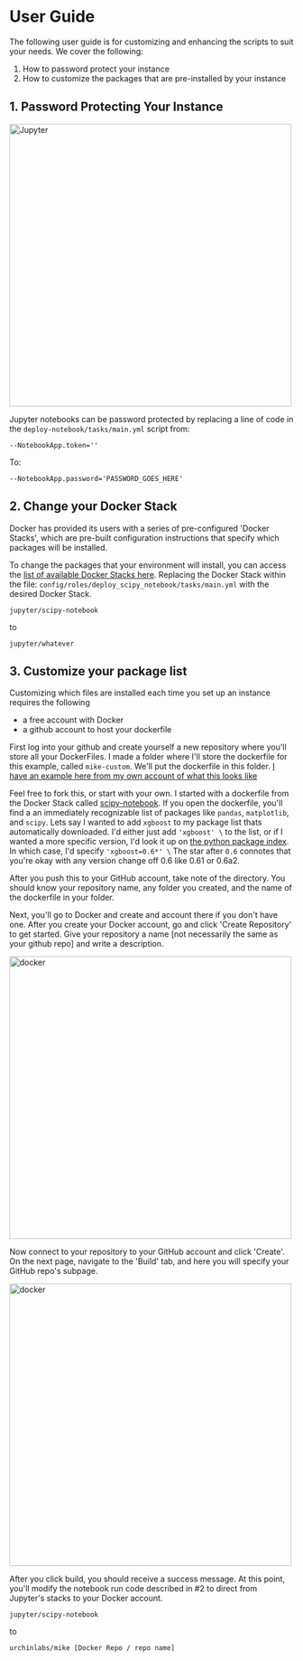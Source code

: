 # User Guide

The following user guide is for customizing and enhancing the scripts to suit your needs.  We cover the following: 

1. How to password protect your instance
2. How to customize the packages that are pre-installed by your instance

## 1. Password Protecting Your Instance

<img src="http://image.ibb.co/fefTZQ/Screen_Shot_2017_09_18_at_3_00_22_PM.png" alt="Jupyter" width="500">

Jupyter notebooks can be password protected by replacing a line of code in the ```deploy-notebook/tasks/main.yml``` script from:

```
--NotebookApp.token=''
```
To:
```
--NotebookApp.password='PASSWORD_GOES_HERE'
```

## 2. Change your Docker Stack

Docker has provided its users with a series of pre-configured 'Docker Stacks', which are pre-built configuration instructions that specify which packages will be installed.    

To change the packages that your environment will install, you can access the [list of available Docker Stacks here](https://github.com/jupyter/docker-stacks).  Replacing the Docker Stack within the file: ```config/roles/deploy_scipy_notebook/tasks/main.yml``` with the desired Docker Stack. 

```
jupyter/scipy-notebook 
``` 
to 
```
jupyter/whatever
```

## 3. Customize your package list

Customizing which files are installed each time you set up an instance requires the following

- a free account with Docker
- a github account to host your dockerfile

First log into your github and create yourself a new repository where you'll store all your DockerFiles. I made a folder where I'll store the dockerfile for this example, called ```mike-custom```.  We'll put the dockerfile in this folder. [I have an example here from my own account of what this looks like](https://github.com/mikekosk/DockerFiles)

Feel free to fork this, or start with your own.  I started with a dockerfile from the Docker Stack called [scipy-notebook](https://github.com/jupyter/docker-stacks/blob/master/scipy-notebook/Dockerfile).  If you open the dockerfile, you'll find a an immediately recognizable list of packages like ```pandas```, ```matplotlib```, and ```scipy```.  Lets say I wanted to add ```xgboost``` to my package list thats automatically downloaded.  I'd either just add ```'xgboost' \``` to the list, or if I wanted a more specific version, I'd look it up on [the python package index](https://pypi.python.org/pypi).  In which case, I'd specify ```'xgboost=0.6*' \``` The star after ```0.6``` connotes that you're okay with any version change off 0.6 like 0.61 or 0.6a2. 

After you push this to your GitHub account, take note of the directory.  You should know your repository name, any folder you created, and the name of the dockerfile in your folder.

Next, you'll go to Docker and create and account there if you don't have one. After you create your Docker account, go and click 'Create Repository' to get started.  Give your repository a name [not necessarily the same as your github repo] and write a description.  

<img src="http://image.ibb.co/jqKvy6/Screen_Shot_2017_10_22_at_12_05_39_PM.png" alt="docker" width=500>

Now connect to your repository to your GitHub account and click 'Create'. On the next page, navigate to the 'Build' tab, and here you will specify your GitHub repo's subpage.

<img src="https://image.ibb.co/hOfuam/Screen_Shot_2017_10_22_at_3_43_39_PM.png" alt="docker" width=500>

After you click build, you should receive a success message. At this point, you'll modify the notebook run code described in #2 to direct from Jupyter's stacks to your Docker account.

```
jupyter/scipy-notebook 
``` 
to 
```
urchinlabs/mike [Docker Repo / repo name]
```







